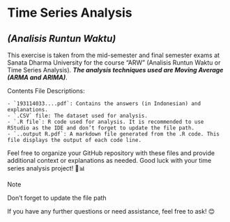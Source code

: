 # **Time Series Analysis** 
## _(Analisis Runtun Waktu)_
This exercise is taken from the mid-semester and final semester exams at Sanata Dharma University for the course “ARW” (Analisis Runtun Waktu or Time Series Analysis). ***The analysis techniques used are __Moving Average__ (ARMA and ARIMA)***.

Contents
File Descriptions:
```
- `193114033....pdf`: Contains the answers (in Indonesian) and explanations.
- `.CSV` file: The dataset used for analysis.
- `.R file`: R code used for analysis. It is recommended to use RStudio as the IDE and don’t forget to update the file path.
- `..output R.pdf`: A markdown file generated from the .R code. This file displays the output of each code line.
```
Feel free to organize your GitHub repository with these files and provide additional context or explanations as needed. Good luck with your time series analysis project! 🚀📊
>[!NOTE]
> Don’t forget to update the file path

If you have any further questions or need assistance, feel free to ask! 😊
